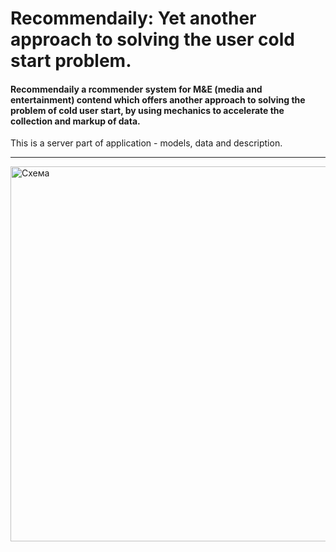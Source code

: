 # Recommendaily: Yet another approach to solving the user cold start problem.
#### Recommendaily a rcommender system for M&E (media and entertainment) contend which offers another approach to solving the problem of cold user start, by using mechanics to accelerate the collection and markup of data.
This is a server part of application - models, data and description.
___
<img src="https://github.com/occ4sion/recomMEndation_server/blob/main/previews/rec1.png" width="600" alt="Схема"/>
